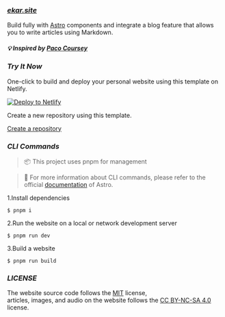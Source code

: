 ### ***[ekar.site](https://ekar.site)***   

 Build fully with [Astro](https://astro.build/) components and integrate a blog feature that allows you to write articles using Markdown.

##### 💡 *Inspired by [Paco Coursey](https://paco.me)*

### ***Try It Now***  

One-click to build and deploy your personal website using this template on Netlify.  

 [![Deploy to Netlify](https://www.netlify.com/img/deploy/button.svg)](https://app.netlify.com/start/deploy?repository=https://github.com/olcchi/ekar.site)

Create a new repository using this template.  

[Create a repository](https://github.com/olcchi/ekar.site/generate)

### ***CLI Commands***  

> 📦 This project uses pnpm for management

> 📖 For more information about CLI commands, please refer to the official [documentation](https://docs.astro.build/zh-cn/reference/cli-reference/) of Astro.

1.Install dependencies
```
$ pnpm i
```
2.Run the website on a local or network development server
```
$ pnpm run dev
```
3.Build a website
```
$ pnpm run build
```

### ***LICENSE***
 The website source code follows the [MIT](./LICENSE) license,  
 articles, images, and audio on the website follows the [CC BY-NC-SA 4.0](https://creativecommons.org/licenses/by-nc-sa/4.0/) license.